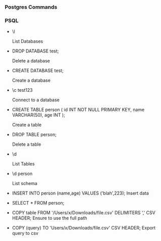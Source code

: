 ### Postgres Commands ###

### PSQL ###

*   \l

    List Databases

*   DROP DATABASE test;

    Delete a database

*  CREATE DATABASE test;

    Create a database
    
* \c test123

    Connect to a database

*   CREATE TABLE person (
        id INT NOT NULL PRIMARY KEY,
        name VARCHAR(50),
        age INT
    );

    Create a table

*   DROP TABLE person;

    Delete a table

*   \d 

    List Tables

*   \d person 

    List schema


*    INSERT INTO person (name,age)  VALUES ('blah',223);   Insert  data 

*   SELECT * FROM person; 


*  COPY table FROM '/Users/x/Downloads/file.csv' DELIMITERS ',' CSV HEADER;
    Ensure to use the full path


*  COPY (query) TO 'Users/x/Downloads/file.csv' CSV HEADER;  Export query to csv





